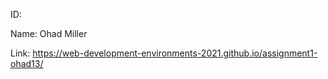 ID: 

Name: Ohad Miller

Link: https://web-development-environments-2021.github.io/assignment1-ohad13/

